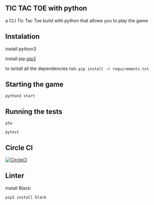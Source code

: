 ## TIC TAC TOE with python

a CLI Tic Tac Toe build with python that allows you to play the game 

## Instalation

install python3

install pip [pip3](https://pip.pypa.io/en/stable/) 

to isntall all the dependencies run:
```pip install -r requirements.txt```



## Starting the game

```python3 start```

## Running the tests

```ptw```

```pytest```

## Circle CI

[![CircleCI](https://circleci.com/gh/circleci/circleci-docs.svg?style=svg&circle-token=08d25ac553685f11c8d043d64d5d92546ce5201d)](https://app.circleci.com/pipelines/github/claudiahalip/TicTacToe-python)


## Linter

install Black:

```pip3 install black```
